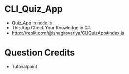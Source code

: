 # CLI_Quiz_App

* Quiz_App in node.js
* This App Check Your Knowledge in C#.
* https://replit.com/@ishaghevariya/CLIQuizApp#index.js 

# Question Credits
  * Tutorialpoint
